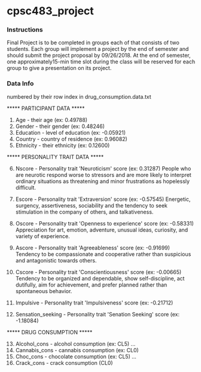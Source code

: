# cpsc483_project

### Instructions
Final Project is to be completed in groups each of that consists of two students. Each group will implement a project by the end of semester and should submit the project proposal by 09/26/2018. At the end of semester, one approximately15-min time slot during the class will be reserved for each group to give a presentation on its project. 


### Data Info
numbered by their row index in drug_consumption.data.txt

***** PARTICIPANT DATA *****
1. Age - their age (ex: 0.49788)
2. Gender - their gender (ex: 0.48246)
3. Education - level of education (ex: -0.05921)
4. Country - country of residence (ex: 0.96082)
5. Ethnicity - their ethnicity (ex: 0.12600)

***** PERSONALITY TRAIT DATA *****

6. Nscore - Personality trait 'Neuroticism' score (ex: 0.31287)
	People who are neurotic respond worse to stressors and are more likely to interpret 
	ordinary situations as threatening and minor frustrations as hopelessly difficult.

7. Escore - Personality trait 'Extraversion' score (ex: -0.57545)
	Energetic, surgency, assertiveness, sociability and the tendency 
	to seek stimulation in the company of others, and talkativeness.

8. Oscore - Personality trait 'Openness to experience' score (ex: -0.58331)
	Appreciation for art, emotion, adventure, unusual ideas, curiosity, and variety of experience.

9. Ascore - Personality trait 'Agreeableness' score (ex: -0.91699)
	Tendency to be compassionate and cooperative rather than suspicious and antagonistic towards others.

10. Cscore - Personality trait 'Conscientiousness' score (ex: -0.00665)
	Tendency to be organized and dependable, show self-discipline, act dutifully, 
	aim for achievement, and prefer planned rather than spontaneous behavior.

11. Impulsive - Personality trait 'Impulsiveness' score (ex: -0.21712)

12. Sensation_seeking - Personality trait 'Senation Seeking' score (ex: -1.18084)

***** DRUG CONSUMPTION *****

13. Alcohol_cons - alcohol consumption (ex: CL5)
	...
18. Cannabis_cons - cannabis consumption (ex: CL0)
19. Choc_cons - chocolate consumption (ex: CL5)
	...
21. Crack_cons - crack consumption (CL0)
